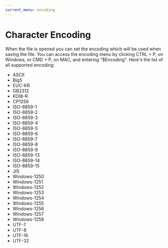 ```yaml
---
current_menu: encoding
---
```


# Character Encoding

When the file is opened you can set the encoding which will be used when saving the file. You can access the encoding menu by clicking CTRL + P, on Windows, or CMD + P, on MAC, and entering "$Encoding". Here's the list of all supported encoding:

- ASCII
- Big5
- EUC-KR
- GB2312
- KOI8-R
- CP1256
- ISO-8859-1
- ISO-8859-2
- ISO-8859-3
- ISO-8859-4
- ISO-8859-5
- ISO-8859-6
- ISO-8859-7
- ISO-8859-8
- ISO-8859-9
- ISO-8859-13
- ISO-8859-14
- ISO-8859-15
- JIS
- Windows-1250
- Windows-1251
- Windows-1252
- Windows-1253
- Windows-1254
- Windows-1255
- Windows-1256
- Windows-1257
- Windows-1258
- UTF-7
- UTF-8
- UTF-16
- UTF-32

